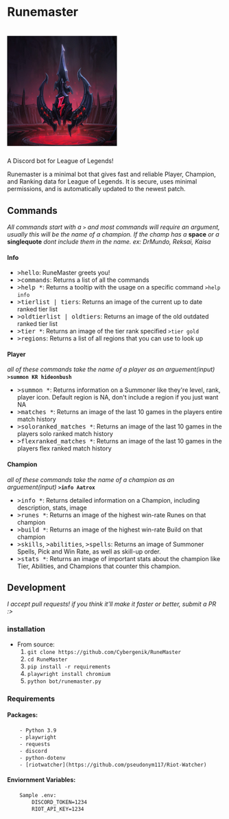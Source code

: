 Runemaster
====
<a href="https://discord.com/api/oauth2/authorize?client_id=713831642061602827&permissions=523328&scope=bot" target="_blank"><img src="images/default.png" alt="Runemaster Icon" width="256" height="256"/></a>
===
A Discord bot for League of Legends! 

Runemaster is a minimal bot that gives fast and reliable Player, Champion, and Ranking data for League of Legends. It is secure, uses minimal permissions, and is automatically updated to the newest patch.

## **Commands**

*All commands start with a* `>` *and most commands will require an argument, usually this will be the name of a champion. If the champ has a* **space** *or a* **singlequote** *dont include them in the name. ex: DrMundo, Reksai, Kaisa*

#### Info

- <kbd>>hello</kbd>: RuneMaster greets you!
- <kbd>>commands</kbd>: Returns a list of all the commands
- <kbd>>help *</kbd>: Returns a tooltip with the usage on a specific command `>help info`
- <kbd>>tierlist | tiers</kbd>: Returns an image of the current up to date ranked tier list
- <kbd>>oldtierlist | oldtiers</kbd>: Returns an image of the old outdated ranked tier list
- <kbd>>tier *</kbd>: Returns an image of the tier rank specified `>tier gold`
- <kbd>>regions</kbd>: Returns a list of all regions that you can use to look up 

#### Player

*all of these commands take the name of a player as an arguement(input)* **`>summon KR hideonbush`** 

- <kbd>>summon *</kbd>: Returns information on a Summoner like they're level, rank, player icon. Default region is NA, don't include a region if you just want NA
- <kbd>>matches *</kbd>: Returns an image of the last 10 games in the players entire match history 
- <kbd>>soloranked_matches *</kbd>: Returns an image of the last 10 games in the players solo ranked match history 
- <kbd>>flexranked_matches *</kbd>: Returns an image of the last 10 games in the players flex ranked match history 

#### Champion

*all of these commands take the name of a champion as an arguement(input)* **`>info Aatrox`**

- <kbd>>info *</kbd>: Returns detailed information on a Champion, including description, stats, image
- <kbd>>runes *</kbd>: Returns an image of the highest win-rate Runes on that champion
- <kbd>>build *</kbd>: Returns an image of the highest win-rate Build on that champion
- <kbd>>skills</kbd>, <kbd>>abilities</kbd>, <kbd>>spells</kbd>: Returns an image of Summoner Spells, Pick and Win Rate, as well as skill-up order.
- <kbd>>stats *</kbd>: Returns an image of important stats about the champion like Tier, Abilities, and Champions that counter this champion. 

## Development

*I accept pull requests! if you think it'll make it faster or better, submit a PR :>*

### **installation**

- From source:
    1. `git clone https://github.com/Cybergenik/RuneMaster`
    2. `cd RuneMaster`
    3. `pip install -r requirements`
    4. `playwright install chromium`
    5. `python bot/runemaster.py`

### **Requirements**
#### Packages:
        - Python 3.9
        - playwright 
        - requests
        - discord
        - python-dotenv
        - [riotwatcher](https://github.com/pseudonym117/Riot-Watcher)

#### Enviornment Variables:
        Sample .env:
            DISCORD_TOKEN=1234
            RIOT_API_KEY=1234

